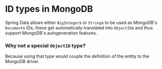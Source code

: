# ID types in MongoDB
Spring Data allows either `BigInteger`s or `String`s to be used as MongoDB's `Document`s IDs, these get automatically translated into `ObjectID`s and thus support MongoDB's autogeneration features. 

### Why not a special `ObjectID` type?
Because using that type would couple the definition of the entity to the MongoDB driver.

